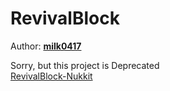 # RevivalBlock
  
Author: **[milk0417](https://github.com/milk0417)**  
  
Sorry, but this project is Deprecated  
[RevivalBlock-Nukkit](https://github.com/SW-Team/RevivalBlock)
